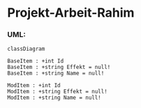 # Projekt-Arbeit-Rahim
### UML:




```mermaid
classDiagram

BaseItem : +int Id
BaseItem : +string Effekt = null!
BaseItem : +string Name = null!

ModItem : +int Id
ModItem : +string Effekt = null!
ModItem : +string Name = null!

```
